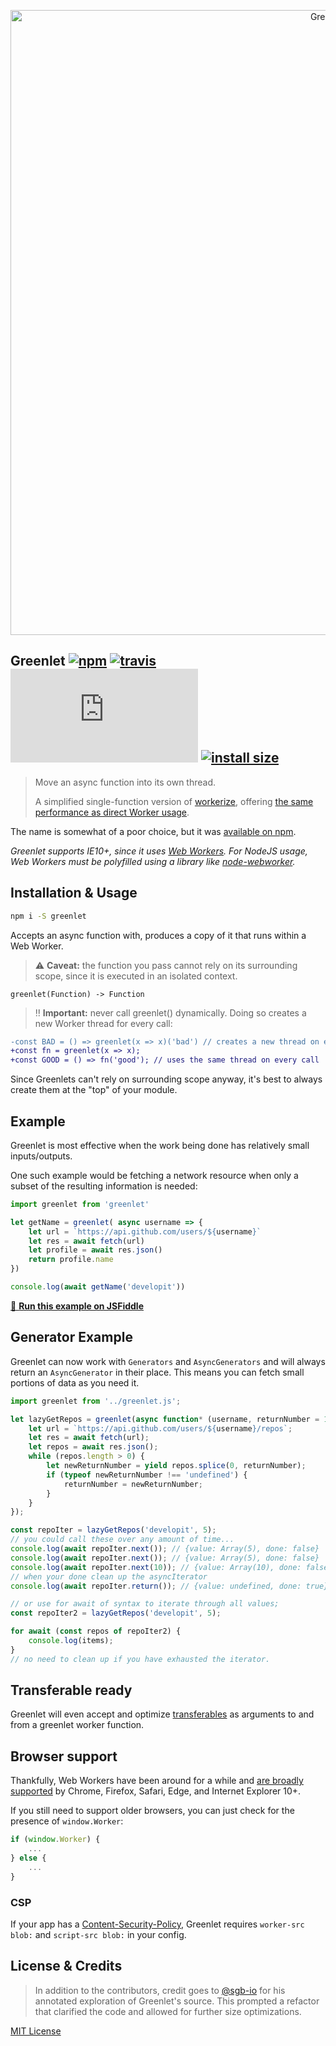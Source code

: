 <p align="center">
  <img src="https://i.imgur.com/e8XbYbd.png" width="1000" alt="Greenlet">
</p>

## Greenlet [![npm](https://img.shields.io/npm/v/greenlet.svg)](https://npm.im/greenlet) [![travis](https://travis-ci.org/developit/greenlet.svg?branch=master)](https://travis-ci.org/developit/greenlet) [![gzip size](http://img.badgesize.io/https://unpkg.com/greenlet/dist/greenlet.js?compression=gzip)](https://unpkg.com/greenlet/dist/greenlet.umd.js) [![install size](https://packagephobia.now.sh/badge?p=greenlet)](https://packagephobia.now.sh/result?p=greenlet)

> Move an async function into its own thread.
>
> A simplified single-function version of [workerize](https://github.com/developit/workerize), offering [the same performance as direct Worker usage](https://esbench.com/bench/5b16b61af2949800a0f61ce3).

The name is somewhat of a poor choice, but it was [available on npm](https://npm.im/greenlet).

_Greenlet supports IE10+, since it uses [Web Workers](https://developer.mozilla.org/en-US/docs/Web/API/Web_Workers_API/Using_web_workers). For NodeJS usage, Web Workers must be polyfilled using a library like [node-webworker](https://github.com/pgriess/node-webworker)._

## Installation & Usage

```sh
npm i -S greenlet
```

Accepts an async function with, produces a copy of it that runs within a Web Worker.

> ⚠️ **Caveat:** the function you pass cannot rely on its surrounding scope, since it is executed in an isolated context.

```
greenlet(Function) -> Function
```

> ‼️ **Important:** never call greenlet() dynamically. Doing so creates a new Worker thread for every call:

```diff
-const BAD = () => greenlet(x => x)('bad') // creates a new thread on every call
+const fn = greenlet(x => x);
+const GOOD = () => fn('good'); // uses the same thread on every call
```

Since Greenlets can't rely on surrounding scope anyway, it's best to always create them at the "top" of your module.


## Example

Greenlet is most effective when the work being done has relatively small inputs/outputs.

One such example would be fetching a network resource when only a subset of the resulting information is needed:

```js
import greenlet from 'greenlet'

let getName = greenlet( async username => {
    let url = `https://api.github.com/users/${username}`
    let res = await fetch(url)
    let profile = await res.json()
    return profile.name
})

console.log(await getName('developit'))
```

[🔄 **Run this example on JSFiddle**](https://jsfiddle.net/developit/mf9fbma5/)

## Generator Example

Greenlet can now work with `Generators` and `AsyncGenerators` and will always return an `AsyncGenerator` in their
place. This means you can fetch small portions of data as you need it.

```js
import greenlet from '../greenlet.js';

let lazyGetRepos = greenlet(async function* (username, returnNumber = 10) {
	let url = `https://api.github.com/users/${username}/repos`;
	let res = await fetch(url);
	let repos = await res.json();
	while (repos.length > 0) {
		let newReturnNumber = yield repos.splice(0, returnNumber);
		if (typeof newReturnNumber !== 'undefined') {
			returnNumber = newReturnNumber;
		}
	}
});

const repoIter = lazyGetRepos('developit', 5);
// you could call these over any amount of time...
console.log(await repoIter.next()); // {value: Array(5), done: false}
console.log(await repoIter.next()); // {value: Array(5), done: false}
console.log(await repoIter.next(10)); // {value: Array(10), done: false}
// when your done clean up the asyncIterator
console.log(await repoIter.return()); // {value: undefined, done: true}

// or use for await of syntax to iterate through all values;
const repoIter2 = lazyGetRepos('developit', 5);

for await (const repos of repoIter2) {
	console.log(items);
}
// no need to clean up if you have exhausted the iterator.
```


## Transferable ready

Greenlet will even accept and optimize [transferables](https://developer.mozilla.org/en-US/docs/Web/API/Transferable) as arguments to and from a greenlet worker function.


## Browser support

Thankfully, Web Workers have been around for a while and [are broadly supported](https://caniuse.com/#feat=webworkers) by Chrome, Firefox, Safari, Edge, and Internet Explorer 10+.

If you still need to support older browsers, you can just check for the presence of `window.Worker`:

```js
if (window.Worker) {
    ...
} else {
    ...
}
```

### CSP

If your app has a [Content-Security-Policy](https://developer.mozilla.org/en-US/docs/Web/HTTP/Headers/Content-Security-Policy), Greenlet requires `worker-src blob:` and `script-src blob:` in your config.

## License & Credits

> In addition to the contributors, credit goes to [@sgb-io](https://github.com/sgb-io) for his annotated exploration of Greenlet's source. This prompted a refactor that clarified the code and allowed for further size optimizations.

[MIT License](https://oss.ninja/mit/developit)
